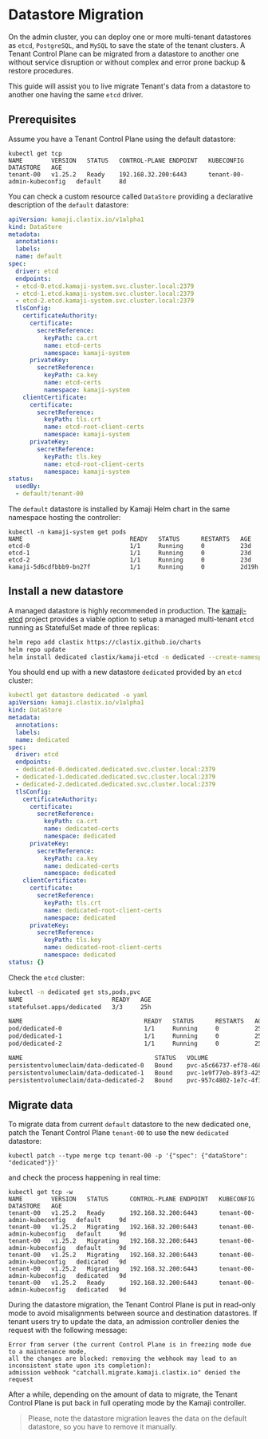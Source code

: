 # Datastore Migration

On the admin cluster, you can deploy one or more multi-tenant datastores as `etcd`, `PostgreSQL`, and `MySQL` to save the state of the tenant clusters. A Tenant Control Plane can be migrated from a datastore to another one without service disruption or without complex and error prone backup & restore procedures.

This guide will assist you to live migrate Tenant's data from a datastore to another one having the same `etcd` driver.

## Prerequisites

Assume you have a Tenant Control Plane using the default datastore:

``` shell
kubectl get tcp
NAME        VERSION   STATUS   CONTROL-PLANE ENDPOINT   KUBECONFIG                   DATASTORE   AGE
tenant-00   v1.25.2   Ready    192.168.32.200:6443      tenant-00-admin-kubeconfig   default     8d
```

You can check a custom resource called `DataStore` providing a declarative description of the `default` datastore:

```yaml
apiVersion: kamaji.clastix.io/v1alpha1
kind: DataStore
metadata:
  annotations:
  labels:
  name: default
spec:
  driver: etcd
  endpoints:
  - etcd-0.etcd.kamaji-system.svc.cluster.local:2379
  - etcd-1.etcd.kamaji-system.svc.cluster.local:2379
  - etcd-2.etcd.kamaji-system.svc.cluster.local:2379
  tlsConfig:
    certificateAuthority:
      certificate:
        secretReference:
          keyPath: ca.crt
          name: etcd-certs
          namespace: kamaji-system
      privateKey:
        secretReference:
          keyPath: ca.key
          name: etcd-certs
          namespace: kamaji-system
    clientCertificate:
      certificate:
        secretReference:
          keyPath: tls.crt
          name: etcd-root-client-certs
          namespace: kamaji-system
      privateKey:
        secretReference:
          keyPath: tls.key
          name: etcd-root-client-certs
          namespace: kamaji-system
status:
  usedBy:
  - default/tenant-00
```

The `default` datastore is installed by Kamaji Helm chart in the same namespace hosting the controller:

```shell
kubectl -n kamaji-system get pods
NAME                              READY   STATUS      RESTARTS   AGE
etcd-0                            1/1     Running     0          23d
etcd-1                            1/1     Running     0          23d
etcd-2                            1/1     Running     0          23d
kamaji-5d6cdfbbb9-bn27f           1/1     Running     0          2d19h
```

## Install a new datastore
A managed datastore is highly recommended in production. The [kamaji-etcd](https://github.com/clastix/kamaji-etcd) project provides a viable option to setup a managed multi-tenant `etcd` running as StatefulSet made of three replicas:

```bash
helm repo add clastix https://clastix.github.io/charts
helm repo update
helm install dedicated clastix/kamaji-etcd -n dedicated --create-namespace --set datastore.enabled=true
```

You should end up with a new datastore `dedicated` provided by an `etcd` cluster:

```yaml
kubectl get datastore dedicated -o yaml
apiVersion: kamaji.clastix.io/v1alpha1
kind: DataStore
metadata:
  annotations:
  labels:
  name: dedicated
spec:
  driver: etcd
  endpoints:
  - dedicated-0.dedicated.dedicated.svc.cluster.local:2379
  - dedicated-1.dedicated.dedicated.svc.cluster.local:2379
  - dedicated-2.dedicated.dedicated.svc.cluster.local:2379
  tlsConfig:
    certificateAuthority:
      certificate:
        secretReference:
          keyPath: ca.crt
          name: dedicated-certs
          namespace: dedicated
      privateKey:
        secretReference:
          keyPath: ca.key
          name: dedicated-certs
          namespace: dedicated
    clientCertificate:
      certificate:
        secretReference:
          keyPath: tls.crt
          name: dedicated-root-client-certs
          namespace: dedicated
      privateKey:
        secretReference:
          keyPath: tls.key
          name: dedicated-root-client-certs
          namespace: dedicated
status: {}
```

Check the `etcd` cluster:

```bash
kubectl -n dedicated get sts,pods,pvc
NAME                         READY   AGE
statefulset.apps/dedicated   3/3     25h

NAME                                  READY   STATUS      RESTARTS   AGE
pod/dedicated-0                       1/1     Running     0          25h
pod/dedicated-1                       1/1     Running     0          25h
pod/dedicated-2                       1/1     Running     0          25h

NAME                                     STATUS   VOLUME                                     CAPACITY   ACCESS MODES   STORAGECLASS   AGE
persistentvolumeclaim/data-dedicated-0   Bound    pvc-a5c66737-ef78-4689-b863-037f8382ed78   10Gi       RWO            local-path     25h
persistentvolumeclaim/data-dedicated-1   Bound    pvc-1e9f77eb-89f3-4256-9508-c18b71fca7ea   10Gi       RWO            local-path     25h
persistentvolumeclaim/data-dedicated-2   Bound    pvc-957c4802-1e7c-4f37-ac01-b89ad1fa9fdb   10Gi       RWO            local-path     25h
```

## Migrate data
To migrate data from current `default` datastore to the new dedicated one, patch the Tenant Control Plane `tenant-00` to use the new `dedicated` datastore:

```shell
kubectl patch --type merge tcp tenant-00 -p '{"spec": {"dataStore": "dedicated"}}'
```

and check the process happening in real time:

```shell
kubectl get tcp -w
NAME        VERSION   STATUS      CONTROL-PLANE ENDPOINT   KUBECONFIG                   DATASTORE   AGE
tenant-00   v1.25.2   Ready       192.168.32.200:6443      tenant-00-admin-kubeconfig   default     9d
tenant-00   v1.25.2   Migrating   192.168.32.200:6443      tenant-00-admin-kubeconfig   default     9d
tenant-00   v1.25.2   Migrating   192.168.32.200:6443      tenant-00-admin-kubeconfig   default     9d
tenant-00   v1.25.2   Migrating   192.168.32.200:6443      tenant-00-admin-kubeconfig   dedicated   9d
tenant-00   v1.25.2   Migrating   192.168.32.200:6443      tenant-00-admin-kubeconfig   dedicated   9d
tenant-00   v1.25.2   Ready       192.168.32.200:6443      tenant-00-admin-kubeconfig   dedicated   9d
```

During the datastore migration, the Tenant Control Plane is put in read-only mode to avoid misalignments between source and destination datastores. If tenant users try to update the data, an admission controller denies the request with the following message:


```shell
Error from server (the current Control Plane is in freezing mode due to a maintenance mode,
all the changes are blocked: removing the webhook may lead to an inconsistent state upon its completion):
admission webhook "catchall.migrate.kamaji.clastix.io" denied the request
```

After a while, depending on the amount of data to migrate, the Tenant Control Plane is put back in full operating mode by the Kamaji controller.

> Please, note the datastore migration leaves the data on the default datastore, so you have to remove it manually.
